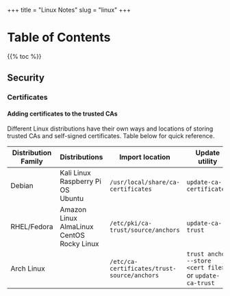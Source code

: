 +++
title = "Linux Notes"
slug = "linux"
+++
# Table of Contents
{{% toc %}}


## Security
### Certificates
#### Adding certificates to the trusted CAs
Different Linux distributions have their own ways and locations of storing trusted CAs and self-signed certificates.  Table below for quick reference.

|**Distribution Family**|**Distributions**|**Import location**|**Update utility**|
|-|-|-|-|
|Debian|Kali Linux<br> Raspberry Pi OS<br> Ubuntu|`/usr/local/share/ca-certificates`|`update-ca-certificates`|
|RHEL/Fedora|Amazon Linux<br> AlmaLinux<br> CentOS<br> Rocky Linux|`/etc/pki/ca-trust/source/anchors`|`update-ca-trust`|
|Arch Linux||`/etc/ca-certificates/trust-source/anchors`|`trust anchor --store <cert file>` or `update-ca-trust`|